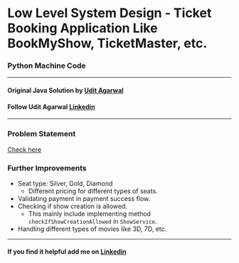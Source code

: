 # Low Level System Design - Ticket Booking Application Like BookMyShow, TicketMaster, etc. 
### Python Machine Code



---
#### Original Java Solution by [Udit Agarwal](https://www.youtube.com/playlist?list=PL564gOx0bCLpAL7yMJqOuK3_hBuLkyRhn)
#### Follow Udit Agarwal [Linkedin](https://www.linkedin.com/in/anomaly2104/)

---
### Problem Statement
[Check here](problem-statement.md)

### Further Improvements
* Seat type: Silver, Gold, Diamond
    * Different pricing for different types of seats.
* Validating payment in payment success flow. 
* Checking if show creation is allowed. 
    * This mainly include implementing method `checkIfShowCreationAllowed` in `ShowService`.
* Handling different types of movies like 3D, 7D, etc.

---
#### If you find it helpful add me on [Linkedin](https://www.linkedin.com/in/akshansh-gusain-23023374/)